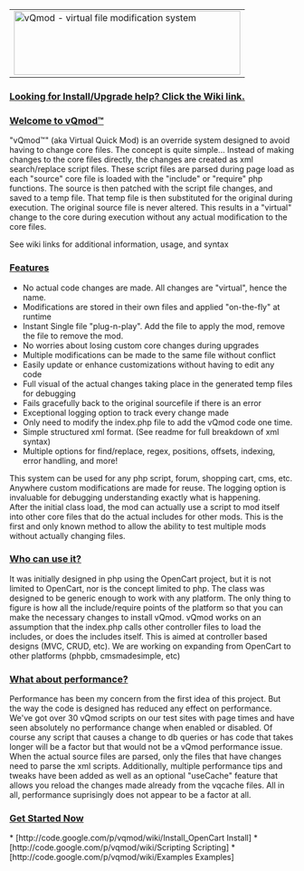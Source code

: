 <table border="0" cellpadding="4" cellspacing="5">
  <tr>
    <td><img src="https://jaygilford.com/vQmod_Logo.png" alt="vQmod - virtual file modification system" width="400" height="113" /></td>

  </tr>
</table>

<h3><u><strong>Looking for Install/Upgrade help? Click the Wiki link.</strong></u></h3>


<h3><u><strong>Welcome to vQmod™</strong></u></h3>

"vQmod™" (aka Virtual Quick Mod) is an override system designed to avoid having to change core files. The concept is quite simple... Instead of making changes to the core files directly, the changes are created as xml search/replace script files. These script files are parsed during page load as each "source" core file is loaded with the "include" or "require" php functions. The source is then patched with the script file changes, and saved to a temp file. That temp file is then substituted for the original during execution. The original source file is never altered. This results in a "virtual" change to the core during execution without any actual modification to the core files.

See wiki links for additional information, usage, and syntax


<h3><u><strong>Features</strong></u></h3>
<ul>
    <li>No actual code changes are made. All changes are "virtual", hence the name.</li>
    <li>Modifications are stored in their own files and applied "on-the-fly" at runtime</li>
    <li>Instant Single file "plug-n-play". Add the file to apply the mod, remove the file to remove the mod.</li>
    <li>No worries about losing custom core changes during upgrades</li>
    <li>Multiple modifications can be made to the same file without conflict</li>
    <li>Easily update or enhance customizations without having to edit any code</li>
    <li>Full visual of the actual changes taking place in the generated temp files for debugging</li>
    <li>Fails gracefully back to the original sourcefile if there is an error</li>
    <li>Exceptional logging option to track every change made</li>
    <li>Only need to modify the index.php file to add the vQmod code one time.</li>
    <li>Simple structured xml format. (See readme for full breakdown of xml syntax)</li>
    <li>Multiple options for find/replace, regex, positions, offsets, indexing, error handling, and more!</li>
</ul>
<p>This system can be used for any php script, forum, shopping cart, cms, etc. Anywhere custom modifications are made for reuse. The logging option is invaluable for debugging understanding exactly what is happening.<br />
After the initial class load, the mod can actually use a script to mod itself into other core files that do the actual includes for other mods. This is the first and only known method to allow the ability to test multiple mods without actually changing files.</p>

<h3><u><strong>Who can use it?</strong></u></h3>
<p>It was initially designed in php using the OpenCart project, but it is not limited to OpenCart, nor is the concept limited to php. The class was designed to be generic enough to work with any platform. The only thing to figure is how all the include/require points of the platform so that you can make the necessary changes to install vQmod. vQmod works on an assumption that the index.php calls other controller files to load the includes, or does the includes itself. This is aimed at controller based designs (MVC, CRUD, etc). We are working on expanding from OpenCart to other platforms (phpbb, cmsmadesimple, etc)</p>

<h3><u><strong>What about performance?</strong></u></h3>
<p>Performance has been my concern from the first idea of this project. But the way the code is designed has reduced any effect on performance. We've got over 30 vQmod scripts on our test sites with page times and have seen absolutely no performance change when enabled or disabled. Of course any script that causes a change to db queries or has code that takes longer will be a factor but that would not be a vQmod performance issue. When the actual source files are parsed, only the files that have changes need to parse the xml scripts. Additionally, multiple performance tips and tweaks have been added as well as an optional "useCache" feature that allows you reload the changes made already from the vqcache files. All in all, performance suprisingly does not appear to be a factor at all.</p>

<h3><u><strong>Get Started Now</strong></u></h3>
  * [http://code.google.com/p/vqmod/wiki/Install_OpenCart Install]
  * [http://code.google.com/p/vqmod/wiki/Scripting Scripting]
  * [http://code.google.com/p/vqmod/wiki/Examples Examples]